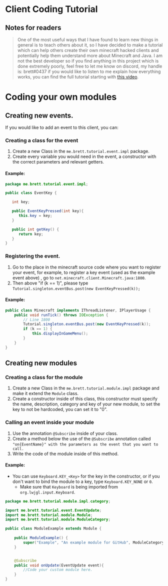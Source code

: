 # Client Coding Tutorial

## Notes for readers

> One of the most useful ways that I have found to learn new things in general is to teach others about it, so I have decided to make a tutorial which can help others create their own minecraft hacked clients and potentially help them understand more about Minecraft and Java. I am not the best developer so if you find anything in this project which is done extremely poorly, feel free to let me know on discord, my handle is: brett#0437
> if you would like to listen to me explain how everything works, you can find the full tutorial starting with [this video](https://www.youtube.com/watch?v=NDZODa9IFXc).

# Coding your own modules

## Creating new events.

If you would like to add an event to this client, you can:

### Creating a class for the event
1. Create a new Class in the `me.brett.tutorial.event.impl` package.
2. Create every variable you would need in the event, a constructor with the correct parameters and relevant getters.

#### Example:

```java
package me.brett.tutorial.event.impl;

public class EventKey {

   int key;

   public EventKeyPressed(int key){
      this.key = key;
   }

   public int getKey() {
      return key;
   }
}
```

### Registering the event.
1. Go to the place in the minecraft source code where you want to register your event, for example, to register a key event (used as the example event above) , go to `net.minecraft.client.Minecraft.java:1800`.
2. Then above "if (k == 1)", please type `Tutorial.singleton.eventBus.post(new EventKeyPressed(k));`

#### Example:

```java
public class Minecraft implements IThreadListener, IPlayerUsage {
    public void runTick() throws IOException {
        // Line 1800
        Tutorial.singleton.eventBus.post(new EventKeyPressed(k));
        if (k == 1) {
            this.displayInGameMenu();
        }
    }
}
```

## Creating new modules

### Creating a class for the module
1. Create a new Class in the `me.brett.tutorial.module.impl` package and make it extend the `Module` class.
2. Create a constructor inside of this class, this constructor must specify the name, description, category and key of your new module, to set the key to not be hardcoded, you can set it to "0".

### Calling an event inside your module
1. Use the annotation `@Subscribe` inside of your class.
2. Create a method below the use of the `@Subscribe` annotation called `"on{EventName}" with the parameters as the event that you want to call.`
3. Write the code of the module inside of this method.

#### Example:
* You can use `Keyboard.KEY_<Key>` for the key in the constructor, or if you don't want to bind the module to a key, type `Keyboard.KEY_NONE` or `0`.
	* Make sure that `Keyboard` is being imported from `org.lwjgl.input.Keyboard`.

```java
package me.brett.tutorial.module.impl.category;

import me.brett.tutorial.event.EventUpdate;
import me.brett.tutorial.module.Module;
import me.brett.tutorial.module.ModuleCategory;

public class ModuleExample extends Module {
	
    public ModuleExample() {
    	super("Example", "An example module for GitHub", ModuleCategory.MOVEMENT, key = 0);
    }


    @Subscribe
    public void onUpdate(EventUpdate event){
        //Code your custom module here.
    }
}
```





